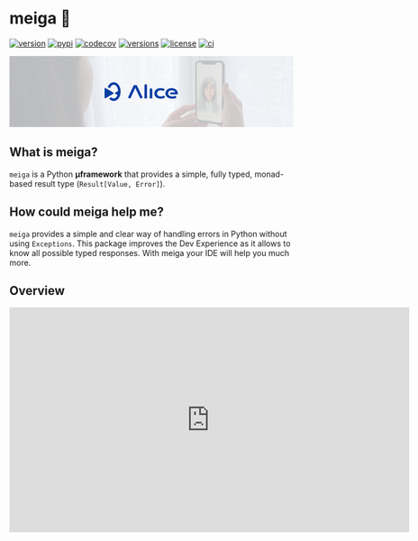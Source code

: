 # meiga 🧙

[![version](https://img.shields.io/github/release/alice-biometrics/meiga/all.svg)](https://github.com/alice-biometrics/meiga/releases) 
[![pypi](https://img.shields.io/pypi/dm/meiga)](https://pypi.org/project/meiga/) 
[![codecov](https://codecov.io/gh/alice-biometrics/meiga/branch/main/graph/badge.svg?token=BX1IZJZLJQ)](https://codecov.io/gh/alice-biometrics/meiga)
[![versions](https://img.shields.io/pypi/pyversions/meiga.svg)](https://github.com/alice-biometrics/meiga)
[![license](https://img.shields.io/github/license/alice-biometrics/meiga.svg)](https://github.com/alice-biometrics/meiga/blob/main/LICENSE)
[![ci](https://github.com/alice-biometrics/meiga/workflows/ci/badge.svg)](https://github.com/alice-biometrics/meiga/actions) 

<img src="https://github.com/alice-biometrics/custom-emojis/blob/master/images/alice_header.png?raw=true" width=auto>

## What is meiga?

`meiga` is a Python **µframework** that provides a simple, fully typed, monad-based result type (`Result[Value, Error]`).

## How could meiga help me?

`meiga` provides a simple and clear way of handling errors in Python without using `Exceptions`. This package improves the Dev Experience as it allows to know all possible typed responses. With meiga your IDE will help you much more. 

## Overview

<iframe src="https://www.linkedin.com/embed/feed/update/urn:li:ugcPost:6973279084642480129?compact=1" height="399" width="710" frameborder="0" allowfullscreen="" title="Embedded post"></iframe>